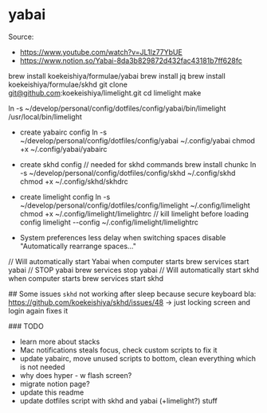 # yabai

Source:
  * https://www.youtube.com/watch?v=JL1lz77YbUE
  * https://www.notion.so/Yabai-8da3b829872d432fac43181b7ff628fc

brew install koekeishiya/formulae/yabai
brew install jq
brew install koekeishiya/formulae/skhd
git clone git@github.com:koekeishiya/limelight.git
cd limelight
make

ln -s ~/develop/personal/config/dotfiles/config/yabai/bin/limelight /usr/local/bin/limelight

- create yabairc config
ln -s ~/develop/personal/config/dotfiles/config/yabai ~/.config/yabai
chmod +x  ~/.config/yabai/yabairc

- create skhd config
// needed for skhd commands
brew install chunkc
ln -s ~/develop/personal/config/dotfiles/config/skhd ~/.config/skhd
chmod +x  ~/.config/skhd/skhdrc

- create limelight config
ln -s ~/develop/personal/config/dotfiles/config/limelight ~/.config/limelight
chmod +x  ~/.config/limelight/limelightrc
// kill limelight before loading config
limelight --config ~/.config/limelight/limelightrc

- System preferences
less delay when switching spaces
disable "Automatically rearrange spaces..."

// Will automatically start Yabai when computer starts
brew services start yabai
// STOP yabai
brew services stop yabai
// Will automatically start skhd when computer starts
brew services start skhd

## Some issues
  `skhd` not working after sleep because secure keyboard bla: https://github.com/koekeishiya/skhd/issues/48
    -> just locking screen and login again fixes it

### TODO

  * learn more about stacks
  * Mac notifications steals focus, check custom scripts to fix it
  * update yabairc, move unused scripts to bottom, clean everything which is not needed
  * why does hyper - w flash screen?
  * migrate notion page?
  * update this readme
  * update dotfiles script with skhd and yabai (+limelight?) stuff